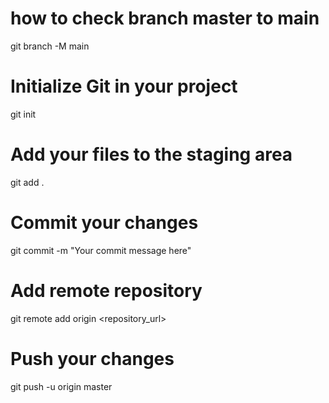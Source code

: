 # how to check branch master to main
git branch -M main


# Initialize Git in your project
git init

# Add your files to the staging area
git add .

# Commit your changes
git commit -m "Your commit message here"

# Add remote repository
git remote add origin <repository_url>

# Push your changes
git push -u origin master


